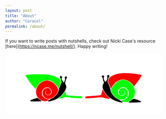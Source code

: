 ```yaml
---
layout: post
title: "About"
author: "Caracol"
permalink: /about/
---
```


If you want to write posts with nutshells, check out Nicki Case's resource [here]{https://ncase.me/nutshell/}. Happy writing!

![image](/assets/SVGs/double_snail.svg)


